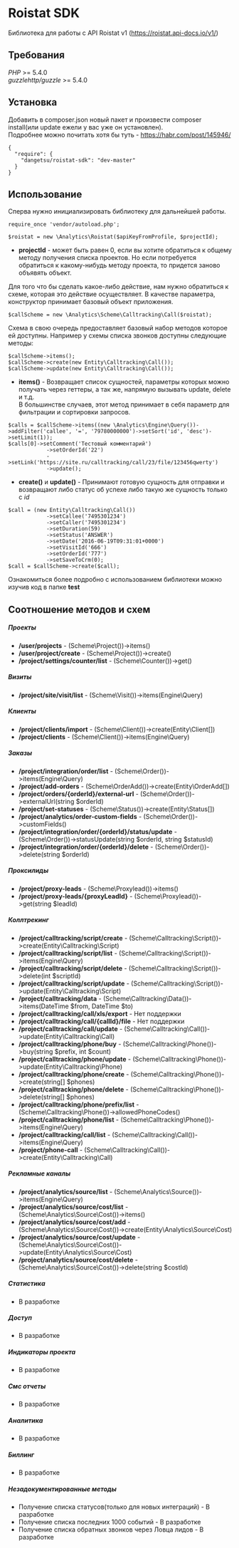 # Roistat SDK
Библиотека для работы с API Roistat v1 (https://roistat.api-docs.io/v1/)

## Требования

*PHP* >= 5.4.0  
*guzzlehttp/guzzle* >= 5.4.0

## Установка

Добавить в composer.json новый пакет и произвести composer install(или update ежели у вас уже он установлен).  
Подробнее можно почитать хотя бы туть - https://habr.com/post/145946/

```
{
  "require": {
    "dangetsu/roistat-sdk": "dev-master"
  }
}
```

## Использование

Сперва нужно инициализировать библиотеку для дальнейшей работы.
```
require_once 'vendor/autoload.php';

$roistat = new \Analytics\Roistat($apiKeyFromProfile, $projectId);
```
* **projectId** - может быть равен 0, если вы хотите обратиться к общему методу получения списка проектов. 
Но если потребуется обратиться к какому-нибудь методу проекта, то придется заново объявять объект.

Для того что бы сделать какое-либо действие, нам нужно обратиться к схеме, которая это действие осуществляет.
В качестве параметра, конструктор принимает базовый объект приложения.
```
$callScheme = new \Analytics\Scheme\Calltracking\Call($roistat);
```

Схема в свою очередь предоставляет базовый набор методов которое ей доступны. Например у схемы списка звонков доступны следующие методы:
```
$callScheme->items();
$callScheme->create(new Entity\Calltracking\Call());
$callScheme->update(new Entity\Calltracking\Call());
```

* **items()** - Возвращает список сущностей, параметры которых можно получать через геттеры, а так же, напрямую вызывать update, delete и т.д.  
В большинстве случаев, этот метод принимает в себя параметр для фильтрации и сортировки запросов.
```
$calls = $callScheme->items((new \Analytics\Engine\Query())->addFilter('callee', '=', '79780000000')->setSort('id', 'desc')->setLimit(1));
$calls[0]->setComment('Тестовый комментарий')
            ->setOrderId('22')
            ->setLink('https://site.ru/calltracking/call/23/file/123456qwerty')
            ->update();
```

* **create()** и **update()** - Принимают готовую сущность для отправки и возвращают либо статус об успехе либо такую же сущность только с *id*
```
$call = (new Entity\Calltracking\Call())
            ->setCallee('7495301234')
            ->setCaller('7495301234')
            ->setDuration(59)
            ->setStatus('ANSWER')
            ->setDate('2016-06-19T09:31:01+0000')
            ->setVisitId('666')
            ->setOrderId('777')
            ->setSaveToCrm(0);
$call = $callScheme->create($call);
```

Ознакомиться более подробно с использованием библиотеки можно изучив код в папке **test**

## Соотношение методов и схем

##### Проекты
* **/user/projects** - (Scheme\Project())->items()
* **/user/project/create** - (Scheme\Project())->create()
* **/project/settings/counter/list** - (Scheme\Counter())->get()
##### Визиты
* **/project/site/visit/list** - (Scheme\Visit())->items(Engine\Query)
##### Клиенты
* **/project/clients/import** - (Scheme\Client())->create(Entity\Client[])
* **/project/clients** - (Scheme\Client())->items(Engine\Query)
##### Заказы
* **/project/integration/order/list** - (Scheme\Order())->items(Engine\Query)
* **/project/add-orders** - (Scheme\OrderAdd())->create(Entity\OrderAdd[])
* **/project/orders/{orderId}/external-url** - (Scheme\Order())->externalUrl(string $orderId)
* **/project/set-statuses** - (Scheme\Status())->create(Entity\Status[])
* **/project/analytics/order-custom-fields** - (Scheme\Order())->customFields()
* **/project/integration/order/{orderId}/status/update** - (Scheme\Order())->statusUpdate(string $orderId, string $statusId)
* **/project/integration/order/{orderId}/delete** - (Scheme\Order())->delete(string $orderId)
##### Проксилиды
* **/project/proxy-leads** - (Scheme\Proxylead())->items()
* **/project/proxy-leads/{proxyLeadId}** - (Scheme\Proxylead())->get(string $leadId)
##### Коллтрекинг
* **/project/calltracking/script/create** - (Scheme\Calltracking\Script())->create(Entity\Calltracking\Script)
* **/project/calltracking/script/list** - (Scheme\Calltracking\Script())->items(Engine\Query)
* **/project/calltracking/script/delete** - (Scheme\Calltracking\Script())->delete(int $scriptId)
* **/project/calltracking/script/update** - (Scheme\Calltracking\Script())->update(Entity\Calltracking\Script)
* **/project/calltracking/data** - (Scheme\Calltracking\Data())->items(DateTime $from, DateTime $to)
* **/project/calltracking/call/xls/export** - Нет поддержки
* **/project/calltracking/call/{callId}/file** - Нет поддержки
* **/project/calltracking/call/update** - (Scheme\Calltracking\Call())->update(Entity\Calltracking\Call)
* **/project/calltracking/phone/buy** - (Scheme\Calltracking\Phone())->buy(string $prefix, int $count)
* **/project/calltracking/phone/update** - (Scheme\Calltracking\Phone())->update(Entity\Calltracking\Phone)
* **/project/calltracking/phone/create** - (Scheme\Calltracking\Phone())->create(string[] $phones)
* **/project/calltracking/phone/delete** - (Scheme\Calltracking\Phone())->delete(string[] $phones)
* **/project/calltracking/phone/prefix/list** - (Scheme\Calltracking\Phone())->allowedPhoneCodes()
* **/project/calltracking/phone/list** - (Scheme\Calltracking\Phone())->items(Engine\Query)
* **/project/calltracking/call/list** - (Scheme\Calltracking\Call())->items(Engine\Query)
* **/project/phone-call** - (Scheme\Calltracking\Call())->create(Entity\Calltracking\Call)
##### Рекламные каналы
* **/project/analytics/source/list** - (Scheme\Analytics\Source())->items(Engine\Query)
* **/project/analytics/source/cost/list** - (Scheme\Analytics\Source\Cost())->items()
* **/project/analytics/source/cost/add** - (Scheme\Analytics\Source\Cost())->create(Entity\Analytics\Source\Cost)
* **/project/analytics/source/cost/update** - (Scheme\Analytics\Source\Cost())->update(Entity\Analytics\Source\Cost)
* **/project/analytics/source/cost/delete** - (Scheme\Analytics\Source\Cost())->delete(string $costId)
##### Статистика
* В разработке
##### Доступ
* В разработке
##### Индикаторы проекта
* В разработке
##### Смс отчеты
* В разработке
##### Аналитика
* В разработке
##### Биллинг
* В разработке
##### Незадокументированные методы
* Получение списка статусов(только для новых интеграций) - В разработке
* Получение списка последних 1000 событий - В разработке
* Получение списка обратных звонков через Ловца лидов - В разработке